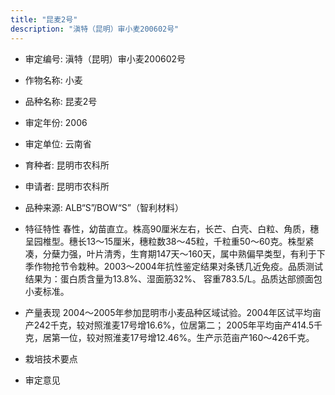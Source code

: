 ```yaml
---
title: "昆麦2号"
description: "滇特（昆明）审小麦200602号"
---
```

* 审定编号:  滇特（昆明）审小麦200602号

*  作物名称:  小麦

*  品种名称:  昆麦2号

*  审定年份:  2006

*  审定单位:  云南省

* 育种者:  昆明市农科所

*  申请者:  昆明市农科所

*  品种来源:  ALB“S”/BOW“S”（智利材料）

*  特征特性
春性，幼苗直立。株高90厘米左右，长芒、白壳、白粒、角质，穗呈园椎型。穗长13～15厘米，穗粒数38～45粒，千粒重50～60克。株型紧凑，分蘖力强，叶片清秀，生育期147天～160天，属中熟偏早类型，有利于下季作物抢节令栽种。2003～2004年抗性鉴定结果对条锈几近免疫。品质测试结果为：蛋白质含量为13.8%、湿面筋32%、 容重783.5/L。品质达部颁面包小麦标准。

*  产量表现
2004～2005年参加昆明市小麦品种区域试验。2004年区试平均亩产242千克，较对照淮麦17号增16.6%，位居第二； 2005年平均亩产414.5千克，居第一位，较对照淮麦17号增12.46%。生产示范亩产160～426千克。

*  栽培技术要点


*  审定意见

